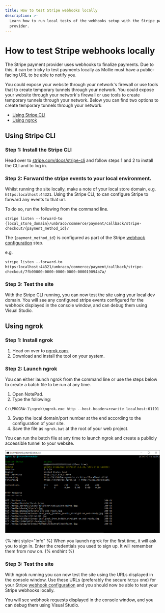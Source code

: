 ```yaml
---
title: How to test Stripe webhooks locally
description: >-
  Learn how to run local tests of the webhooks setup with the Stripe payment
  provider.
---
```


# How to test Stripe webhooks locally

The Stripe payment provider uses webhooks to finalize payments. Due to this, it can be tricky to test payments locally as Mollie must have a public-facing URL to be able to notify you.

You could expose your website through your network's firewall or use tools that to create temporary tunnels through your network.
You could expose your website through your network's firewall or use tools to create temporary tunnels through your network.
Below you can find two options to create temporary tunnels through your network:

- [Using Stripe CLI](using-stripe-cli)
- [Using ngrok](using-ngrok)


## Using Stripe CLI
### Step 1: Install the Stripe CLI

Head over to [stripe.com/docs/stripe-cli](https://stripe.com/docs/stripe-cli) and follow steps 1 and 2 to install the CLI and to log in.

### Step 2: Forward the stripe events to your local environment.

Whilst running the site locally, make a note of your local store domain, e.g. `https:localhost:44321`. Using the Stripe CLI, to can configure Stripe to forward any events to that url. 

To do so, run the following from the command line.

```
stripe listen --forward-to {local_store_domain}/umbraco/commerce/payment/callback/stripe-checkout/{payment_method_id}/
```

The `{payment_method_id}` is configured as part of the Stripe [webhook configuration](../configuring-stripe.md#step-3-webhook) step.

e.g. 
```
stripe listen --forward-to https:localhost:44321/umbraco/commerce/payment/callback/stripe-checkout/7fb00000-0000-0000-0000-000019094a7a/
```

### Step 3: Test the site

With the Stripe CLI running, you can now test the site using your local dev domain. You will see any configured stripe events configured for the webhook displayed in the console window, and can debug them using Visual Studio.

## Using ngrok
### Step 1: Install ngrok

1. Head on over to [ngrok.com](https://ngrok.com/).
2. Download and install the tool on your system.

### Step 2: Launch ngrok

You can either launch ngrok from the command line or use the steps below to create a batch file to be run at any time.

1. Open NotePad.
2. Type the following:

```
C:\PROGRA~1\ngrok\ngrok.exe http --host-header=rewrite localhost:61191
```

3. Swap the local domain/port number at the end according to the configuration of your site.
4. Save the file as `ngrok.bat` at the root of your web project.

You can run the batch file at any time to launch ngrok and create a publicly accessible tunnel to your website.

![ngrok](../../media/ngrok.png)

{% hint style="info" %}
When you launch ngrok for the first time, it will ask you to sign in. Enter the credentials you used to sign up. It will remember them from now on.
{% endhint %}

### Step 3: Test the site

With ngrok running you can now test the site using the URLs displayed in the console window. Use these URLs (preferably the secure `https` one) for your Stripe [webhook configuration](../configuring-stripe.md#step-3-webhook) and you should now be able to test your Stripe webhooks locally.

You will see webhook requests displayed in the console window, and you can debug them using Visual Studio.
